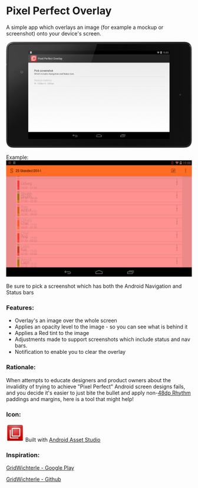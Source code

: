 Pixel Perfect Overlay
===================

A simple app which overlays an image (for example a mockup or screenshot) onto your device's screen.


![](https://github.com/shivgadhia/PixelPerfectOverlay/blob/master/art/screenshot_framed.png)

Example:
![](https://raw.githubusercontent.com/shivgadhia/PixelPerfectOverlay/master/art/device-2014-10-25-150634.png)

Be sure to pick a screenshot which has both the Android Navigation and Status bars

### Features:
* Overlay's an image over the whole screen
* Applies an opacity level to the image - so you can see what is behind it
* Applies a Red tint to the image
* Adjustments made to support screenshots which include status and nav bars.
* Notification to enable you to clear the overlay

### Rationale:
When attempts to educate designers and product owners about the invalidity of trying to achieve "Pixel Perfect" Android screen designs fails,
and you decide it's easier to just bite the bullet and apply non-[48dp Rhythm](http://developer.android.com/design/style/metrics-grids.html#48dp-rhythm) paddings and margins, 
here is a tool that might help!

### Icon:
![](https://github.com/shivgadhia/PixelPerfectOverlay/blob/master/app/src/main/res/drawable-mdpi/ic_launcher.png) Built with [Android Asset Studio](http://romannurik.github.io/AndroidAssetStudio/)

### Inspiration:
[GridWichterle - Google Play](https://play.google.com/store/apps/details?id=eu.inmite.android.gridwichterle)

[GridWichterle - Github](https://github.com/inmite/android-grid-wichterle)
